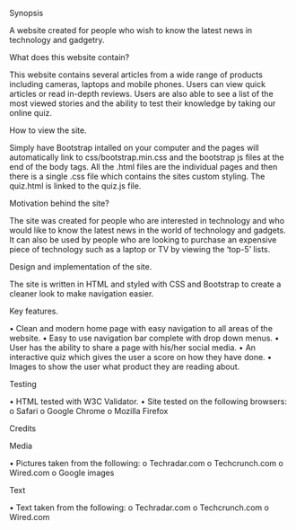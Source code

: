 Synopsis

A website created for people who wish to know the latest news in technology and gadgetry.

What does this website contain?

This website contains several articles from a wide range of products including cameras, laptops and mobile phones. Users can view quick articles or read in-depth reviews. Users are also able to see a list of the most viewed stories and the ability to test their knowledge by taking our online quiz.

How to view the site.

Simply have Bootstrap intalled on your computer and the pages will automatically link to css/bootstrap.min.css and the bootstrap js files at the end of the body tags.
All the .html files are the individual pages and then there is a single .css file which contains the sites custom styling.
The quiz.html is linked to the quiz.js file.

Motivation behind the site?

The site was created for people who are interested in technology and who would like to know the latest news in the world of technology and gadgets. It can also be used by people who are looking to purchase an expensive piece of technology such as a laptop or TV by viewing the ‘top-5’ lists.

Design and implementation of the site.

The site is written in HTML and styled with CSS and Bootstrap to create a cleaner look to make navigation easier.

Key features.

•	Clean and modern home page with easy navigation to all areas of the website.
•	Easy to use navigation bar complete with drop down menus.
•	User has the ability to share a page with his/her social media.
•	An interactive quiz which gives the user a score on how they have done.
•	Images to show the user what product they are reading about.

Testing

•	HTML tested with W3C Validator.
•	Site tested on the following browsers:
o	Safari
o	Google Chrome
o	Mozilla Firefox


Credits

Media

•	Pictures taken from the following:
  o	Techradar.com
  o	Techcrunch.com
  o	Wired.com
  o	Google images

Text

•	Text taken from the following:
  o	Techradar.com
  o	Techcrunch.com
  o	Wired.com
